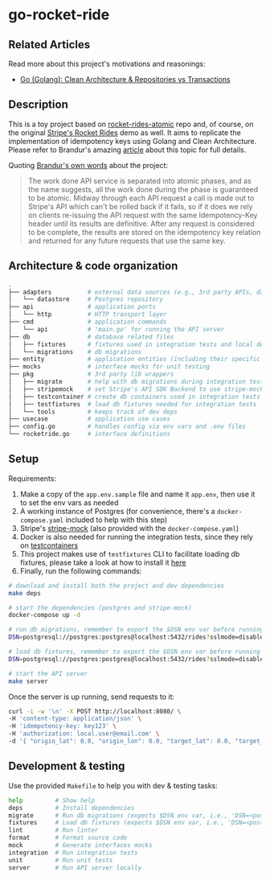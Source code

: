 # go-rocket-ride

## Related Articles
Read more about this project's motivations and reasonings:
* [Go (Golang): Clean Architecture & Repositories vs Transactions](https://medium.com/@rubens.piovesan/go-golang-clean-architecture-repositories-vs-transactions-9b3b7c953463)

## Description
This is a toy project based on [rocket-rides-atomic](https://github.com/brandur/rocket-rides-atomic) repo and, of course, on the original [Stripe's Rocket Rides](https://github.com/stripe/stripe-connect-rocketrides) demo as well. It aims to replicate the implementation of idempotency keys using Golang and Clean Architecture. Please refer to Brandur's amazing [article](https://brandur.org/idempotency-keys) about this topic for full details.

Quoting [Brandur's own words](https://github.com/brandur/rocket-rides-atomic#rocket-rides-atomic-) about the project:

>The work done API service is separated into atomic phases, and as the name suggests, all the work done during the phase is guaranteed to be atomic. Midway through each API request a call is made out to Stripe's API which can't be rolled back if it fails, so if it does we rely on clients re-issuing the API request with the same Idempotency-Key header until its results are definitive. After any request is considered to be complete, the results are stored on the idempotency key relation and returned for any future requests that use the same key.


## Architecture & code organization

```sh
.
├── adapters          # external data sources (e.g., 3rd party APIs, databases, etc.)
│   └── datastore     # Postgres repository
├── api               # application ports
│   └── http          # HTTP transport layer
├── cmd               # application commands
│   └── api           # 'main.go' for running the API server
├── db                # database related files
│   ├── fixtures      # fixtures used in integration tests and local development
│   └── migrations    # db migrations
├── entity            # application entities (including their specific enum types)
├── mocks             # interface mocks for unit testing
├── pkg               # 3rd party lib wrappers
│   ├── migrate       # help with db migrations during integration tests
│   ├── stripemock    # set Stripe's API SDK Backend to use stripe-mock
│   ├── testcontainer # create db containers used in integration tests
│   ├── testfixtures  # load db fixtures needed for integration tests
│   └── tools         # keeps track of dev deps
├── usecase           # application use cases
├── config.go         # handles config via env vars and .env files
└── rocketride.go     # interface definitions
```

## Setup

Requirements:
1. Make a copy of the `app.env.sample` file and name it `app.env`, then use it to set the env vars as needed
1. A working instance of Postgres (for convenience, there's a `docker-compose.yaml` included to help with this step)
1. Stripe's [stripe-mock](https://github.com/stripe/stripe-mock) (also provided with the `docker-compose.yaml`)
1. Docker is also needed for running the integration tests, since they rely on [testcontainers](https://github.com/testcontainers/testcontainers-go)
1. This project makes use of `testfixtures` CLI to facilitate loading db fixtures, please take a look at how to install it [here](https://github.com/go-testfixtures/testfixtures#cli)
1. Finally, run the following commands:

```sh
# download and install both the project and dev dependencies
make deps

# start the dependencies (postgres and stripe-mock)
docker-compose up -d

# run db migrations, remember to export the $DSN env var before running it
DSN=postgresql://postgres:postgres@localhost:5432/rides?sslmode=disable make migrate

# load db fixtures, remember to export the $DSN env var before running it
DSN=postgresql://postgres:postgres@localhost:5432/rides?sslmode=disable make fixtures

# start the API server
make server
```
Once the server is up running, send requests to it:
```sh
curl -i -w '\n' -X POST http://localhost:8080/ \
-H 'content-type: application/json' \
-H 'idempotency-key: key123' \
-H 'authorization: local.user@email.com' \
-d '{ "origin_lat": 0.0, "origin_lon": 0.0, "target_lat": 0.0, "target_lon": 0.0 }'
```

## Development & testing

Use the provided `Makefile` to help you with dev & testing tasks:

```sh
help         # Show help
deps         # Install dependencies
migrate      # Run db migrations (expects $DSN env var, i.e., 'DSN=<postgres dsn> make migrate')
fixtures     # Load db fixtures (expects $DSN env var, i.e., 'DSN=<postgres dsn> make fixtures')
lint         # Run linter
format       # Format source code
mock         # Generate interfaces mocks
integration  # Run integration tests
unit         # Run unit tests
server       # Run API server locally
```